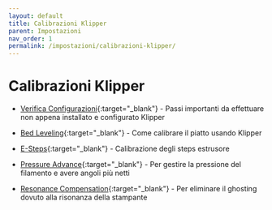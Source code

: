```yaml
---
layout: default
title: Calibrazioni Klipper
parent: Impostazioni
nav_order: 1
permalink: /impostazioni/calibrazioni-klipper/
---
```


# Calibrazioni Klipper

* [Verifica Configurazioni](https://github.com/KevinOConnor/klipper/blob/master/docs/Config_checks.md){:target="_blank"} - Passi importanti da effettuare non appena installato e configurato Klipper

* [Bed Leveling](https://www.klipper3d.org/Bed_Level.html){:target="_blank"} - Come calibrare il piatto usando Klipper
* [E-Steps](https://github.com/KevinOConnor/klipper/blob/master/docs/Rotation_Distance.md#calibrating-rotation_distance-on-extruders){:target="_blank"} - Calibrazione degli steps estrusore
* [Pressure Advance](https://github.com/KevinOConnor/klipper/blob/master/docs/Pressure_Advance.md){:target="_blank"} - Per gestire la pressione del filamento e avere angoli più netti
* [Resonance Compensation](https://www.klipper3d.org/Resonance_Compensation.html){:target="_blank"} - Per eliminare il ghosting dovuto alla risonanza della stampante
